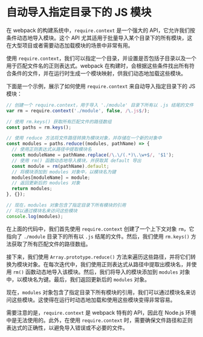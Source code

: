 # 自动导入指定目录下的 JS 模块

在 webpack 的构建系统中，`require.context` 是一个强大的 API，它允许我们按条件动态地导入模块。这个 API 尤其适用于批量导入某个目录下的所有模块，这在大型项目或者需要动态加载模块的场景中非常有用。

使用 `require.context`，我们可以指定一个目录，并设置是否包括子目录以及一个用于匹配文件名的正则表达式。webpack 在构建时，会根据这些条件找出所有符合条件的文件，并在运行时生成一个模块映射，供我们动态地加载这些模块。

下面是一个示例，展示了如何使用 `require.context` 来自动导入指定目录下的 JS 模块：

```js
// 创建一个 require.context，用于导入 './module' 目录下所有以 .js 结尾的文件
var rm = require.context('./module', false, /\.js$/);

// 使用 rm.keys() 获取所有匹配文件的路径数组
const paths = rm.keys();

// 使用 reduce 方法将文件路径转换为模块对象，并存储在一个新的对象中
const modules = paths.reduce((modules, pathName) => {
  // 使用正则表达式从路径中提取模块名
  const moduleName = pathName.replace(/\.\/(.*)\.\w+$/, '$1');
  // 使用 rm() 函数动态地导入模块，并获取其 default 导出
  const module = rm(pathName).default;
  // 将模块添加到 modules 对象中，以模块名为键
  modules[moduleName] = module;
  // 返回更新后的 modules 对象
  return modules;
}, {});

// 现在，modules 对象包含了指定目录下所有模块的引用
// 可以通过模块名来访问这些模块
console.log(modules);
```

在上面的代码中，我们首先使用 `require.context` 创建了一个上下文对象 `rm`，它指向了 `./module` 目录下的所有以 `.js` 结尾的文件。然后，我们使用 `rm.keys()` 方法获取了所有匹配文件的路径数组。

接下来，我们使用 `Array.prototype.reduce()` 方法来遍历这些路径，并将它们转换为模块对象。在每次迭代中，我们使用正则表达式从路径中提取出模块名，并使用 `rm()` 函数动态地导入该模块。然后，我们将导入的模块添加到 `modules` 对象中，以模块名为键。最后，我们返回更新后的 `modules` 对象。

现在，`modules` 对象包含了指定目录下所有模块的引用，我们可以通过模块名来访问这些模块。这使得在运行时动态地加载和使用这些模块变得非常容易。

需要注意的是，`require.context` 是 webpack 特有的 API，因此在 Node.js 环境中是无法使用的。此外，在使用 `require.context` 时，需要确保文件路径和正则表达式的正确性，以避免导入错误或不必要的文件。